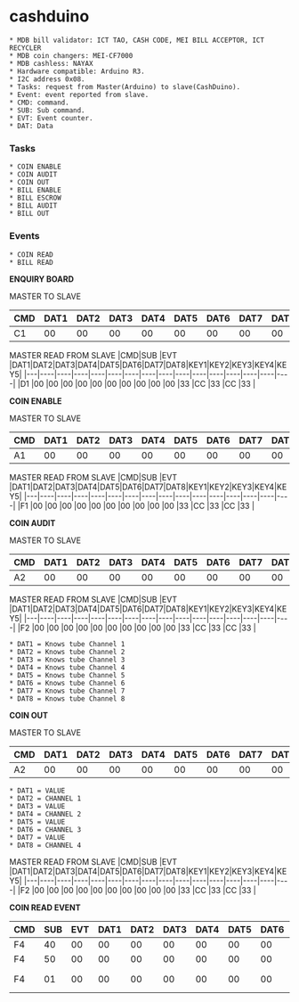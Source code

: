 # cashduino

	* MDB bill validator: ICT TAO, CASH CODE, MEI BILL ACCEPTOR, ICT RECYCLER 
	* MDB coin changers: MEI-CF7000
	* MDB cashless: NAYAX
	* Hardware compatible: Arduino R3.
	* I2C address 0x08.
	* Tasks: request from Master(Arduino) to slave(CashDuino).
	* Event: event reported from slave.
	* CMD: command.
	* SUB: Sub command.
	* EVT: Event counter.
	* DAT: Data

### Tasks
	* COIN ENABLE
	* COIN AUDIT
	* COIN OUT
	* BILL ENABLE
	* BILL ESCROW
	* BILL AUDIT
	* BILL OUT

### Events
	* COIN READ
	* BILL READ

**ENQUIRY BOARD**

MASTER TO SLAVE

|CMD|DAT1|DAT2|DAT3|DAT4|DAT5|DAT6|DAT7|DAT8|KEY1|KEY2|KEY3|KEY4|KEY5|
|---|----|----|----|----|----|----|----|----|----|----|----|----|----|
|C1 |00  |00  |00  |00  |00  |00  |00  |00  |33  |CC  |33  |CC  |33	 |

MASTER READ FROM SLAVE
|CMD|SUB |EVT |DAT1|DAT2|DAT3|DAT4|DAT5|DAT6|DAT7|DAT8|KEY1|KEY2|KEY3|KEY4|KEY5|
|---|----|----|----|----|----|----|----|----|----|----|----|----|----|----|----|
|D1 |00  |00  |00  |00  |00  |00  |00  |00  |00  |00  |33  |CC  |33  |CC  |33  |

**COIN ENABLE**

MASTER TO SLAVE

|CMD|DAT1|DAT2|DAT3|DAT4|DAT5|DAT6|DAT7|DAT8|KEY1|KEY2|KEY3|KEY4|KEY5|
|---|----|----|----|----|----|----|----|----|----|----|----|----|----|
|A1 |00  |00  |00  |00  |00  |00  |00  |00  |33  |CC  |33  |CC  |33	 |

MASTER READ FROM SLAVE
|CMD|SUB |EVT |DAT1|DAT2|DAT3|DAT4|DAT5|DAT6|DAT7|DAT8|KEY1|KEY2|KEY3|KEY4|KEY5|
|---|----|----|----|----|----|----|----|----|----|----|----|----|----|----|----|
|F1 |00  |00  |00  |00  |00  |00  |00  |00  |00  |00  |33  |CC  |33  |CC  |33  |

**COIN AUDIT**

MASTER TO SLAVE

|CMD|DAT1|DAT2|DAT3|DAT4|DAT5|DAT6|DAT7|DAT8|KEY1|KEY2|KEY3|KEY4|KEY5|
|---|----|----|----|----|----|----|----|----|----|----|----|----|----|
|A2 |00  |00  |00  |00  |00  |00  |00  |00  |33  |CC  |33  |CC  |33	 |

MASTER READ FROM SLAVE
|CMD|SUB |EVT |DAT1|DAT2|DAT3|DAT4|DAT5|DAT6|DAT7|DAT8|KEY1|KEY2|KEY3|KEY4|KEY5|
|---|----|----|----|----|----|----|----|----|----|----|----|----|----|----|----|
|F2 |00  |00  |00  |00  |00  |00  |00  |00  |00  |00  |33   |CC  |33 |CC  |33  |

	* DAT1 = Knows tube Channel 1
	* DAT2 = Knows tube Channel 2
	* DAT3 = Knows tube Channel 3
	* DAT4 = Knows tube Channel 4
	* DAT5 = Knows tube Channel 5
	* DAT6 = Knows tube Channel 6
	* DAT7 = Knows tube Channel 7
	* DAT8 = Knows tube Channel 8

**COIN OUT**

MASTER TO SLAVE

|CMD|DAT1|DAT2|DAT3|DAT4|DAT5|DAT6|DAT7|DAT8|KEY1|KEY2|KEY3|KEY4|KEY5|
|---|----|----|----|----|----|----|----|----|----|----|----|----|----|
|A2 |00  |00  |00  |00  |00  |00  |00  |00  |33  |CC  |33  |CC  |33	 |

	* DAT1 = VALUE
	* DAT2 = CHANNEL 1
	* DAT3 = VALUE
	* DAT4 = CHANNEL 2
	* DAT5 = VALUE
	* DAT6 = CHANNEL 3
	* DAT7 = VALUE
	* DAT8 = CHANNEL 4

MASTER READ FROM SLAVE
|CMD|SUB |EVT |DAT1|DAT2|DAT3|DAT4|DAT5|DAT6|DAT7|DAT8|KEY1|KEY2|KEY3|KEY4|KEY5|
|---|----|----|----|----|----|----|----|----|----|----|----|----|----|----|----|
|F2 |00  |00  |00  |00  |00  |00  |00  |00  |00  |00  |33   |CC  |33 |CC  |33  |

**COIN READ EVENT**

|CMD|SUB |EVT |DAT1|DAT2|DAT3|DAT4|DAT5|DAT6|DAT7|DAT8|KEY1|KEY2|KEY3|KEY4|KEY5|Event|
|---|----|----|----|----|----|----|----|----|----|----|----|----|----|----|----|-----|
|F4 |40  |00  |00  |00  |00  |00  |00  |00  |00  |00  |33  |CC  |33  |CC  |33  |CASHBOX|
|F4 |50  |00  |00  |00  |00  |00  |00  |00  |00  |00  |33  |CC  |33  |CC  |33  |TUBE|
|F4 |01  |00  |00  |00  |00  |00  |00  |00  |00  |00  |33  |CC  |33  |CC  |33  |REJECT BUTTON|
